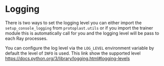 # Logging

There is two ways to set the logging level you can either import the `setup_console_logging` from `protoplast.utils`
or if you import the trainer module this is automatically call for you and the logging level will be pass to each
Ray processes.

You can configure the log level via the `LOG_LEVEL` environment variable by default the level of `INFO` is used.
This link show the supported level https://docs.python.org/3/library/logging.html#logging-levels